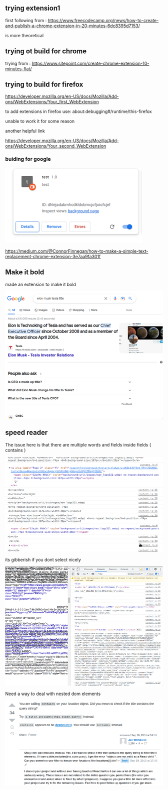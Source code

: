 ## trying extension1 

first following from : https://www.freecodecamp.org/news/how-to-create-and-publish-a-chrome-extension-in-20-minutes-6dc8395d7153/

is more theoretical

## trying ot build for chrome

trying from : https://www.sitepoint.com/create-chrome-extension-10-minutes-flat/

## trying to build for firefox

https://developer.mozilla.org/en-US/docs/Mozilla/Add-ons/WebExtensions/Your_first_WebExtension

to add extensions in firefox use: about:debugging#/runtime/this-firefox

unable to work it for some reason

another helpful link

https://developer.mozilla.org/en-US/docs/Mozilla/Add-ons/WebExtensions/Your_second_WebExtension

### buiding for google

![](2023-03-09-13-11-37.png)

https://medium.com/@ConnorFinnegan/how-to-make-a-simple-text-replacement-chrome-extension-3e7aa9fa301f

## Make it bold

made an extension to make it bold

![](2023-03-10-03-30-22.png)

## speed reader

The issue here is that there are multiple words and fields inside fields (<a> contains <span>)

![](2023-03-10-04-43-31.png)

its gibberish if you dont select nicely

![](2023-03-10-06-53-16.png)

Need a way to deal with nested dom elements

![](2023-03-10-20-21-31.png)

